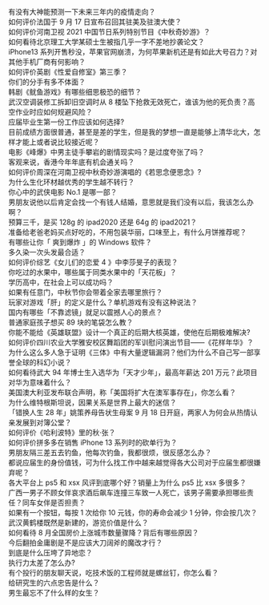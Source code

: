 有没有大神能预测一下未来三年内的疫情走向？  
如何评价法国于 9 月 17 日宣布召回其驻美及驻澳大使？  
如何评价河南卫视 2021 中国节日系列特别节目《中秋奇妙游》？  
如何看待北京理工大学某硕士生被指几乎一字不差地抄袭论文？  
iPhone13 系列开售秒没，苹果官网崩溃，为何苹果新机还是有如此大号召力？对其他手机厂商有何影响？  
如何评价英剧《性爱自修室》第三季？  
你们的分手有多不体面？  
韩剧《鱿鱼游戏》有哪些细思极恐的细节？  
武汉空调装修工拆卸旧空调时从 8 楼坠下抢救无效死亡，谁该为他的死负责？高空作业时应如何规避风险？  
应届毕业生第一份工作应该如何选择?  
目前成绩方面很普通，甚至是差的学生，但是我的梦想一直是能够上清华北大，怎样才能上或者说比较接近呢？  
电影《峰爆》中男主徒手攀岩的剧情现实吗？是过度夸张了吗？  
客观来说，香港今年年底有机会通关吗？  
如何评价周深在河南卫视中秋奇妙游演唱的《若思念便思念》?  
为什么生化环材越优秀的学生越不转行？  
你心中的武侠电影 No.1 是哪一部？  
男朋友说他以后肯定会找一个有钱人结婚，意思就是我们没有以后，我该怎么办啊？  
预算三千，是买 128g 的 ipad2020 还是 64g 的 ipad2021？  
准备给老爸老妈买点好吃的，不用包装华丽，口味至上，有什么月饼推荐呢？  
有哪些让你「 爽到爆炸 」的 Windows 软件？  
多久染一次头发最合适？  
如何评价综艺《女儿们的恋爱 4 》中李莎旻子的表现？  
你吃过的水果中，哪些属于同类水果中的「天花板」？  
学历高中，在社会上可以成功吗？  
如果有任意门，中秋节你会带着全家去哪里旅行？  
玩家对游戏「肝」的定义是什么？单机游戏有没有这种说法？  
国内有哪些「不靠滤镜」就足以震撼人心的景点？  
普通家庭孩子想买 89 块的笔袋怎么教？  
你能不能给《英雄联盟》设计一个真正的后期大核英雄，使他在后期极难解决?  
如何评价四川农业大学雅安校区舞蹈团的军训慰问演出节目——《花样年华》？  
为什么这么多人急于证明《三体》中有大量逻辑漏洞？他们为什么不自己写一部享誉全球的科幻小说？  
如何看待武大 94 年博士生入选华为「天才少年」，最高年薪达 201 万元？此项目对华为意味着什么？  
美国澳大利亚发布联合声明，称「美国将扩大在澳军事存在」，你怎么看？  
为什么维特根斯坦说，因果关系是世界上最大的迷信？  
「错换人生 28 年」姚策养母告状生母案 9 月 18 日开庭，两家人为何会从热情认亲发展到对簿公堂？  
如何评价《哈利波特》里的秋·张？  
如何评价拼多多在销售 iPhone 13 系列时的砍单行为？  
男朋友隔三差五去钓鱼，他每次钓鱼，我都很烦，很反感怎么办？  
都说应届生的身份值钱，可为什么找工作中越来越觉得各大公司对于应届生都很嫌弃呢？  
各大平台上 ps5 和 xsx 风评到底哪个好？销量上为什么 ps5 比 xsx 多很多？  
广西一男子不顾女伴哀求酒后飙车连撞三车致一人死亡，该男子需要承担哪些责任？同车女伴是否担责？  
如果有一个按钮，每按 1 次给你 10 元钱，你的寿命会减少 1 分钟，你会按几次？  
武汉黄鹤楼既然是新建的，游览价值是什么？  
如何看待 8 月全国房价上涨城市数量骤降？背后有哪些原因？  
今后翻拍金庸剧是不是应该大刀阔斧的魔改才行？  
到底是什么压垮了异地恋？  
执行力太差了怎么办?  
有个投行的朋友聊天说，吃技术饭的工程师就是螺丝钉，你怎么看？  
给研究生的六点忠告是什么？  
男生最忘不了什么样的女生？  
